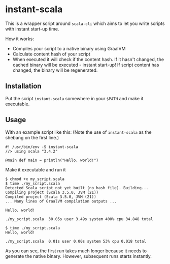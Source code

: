 # instant-scala
This is a wrapper script around `scala-cli` which aims to let you write scripts with instant start-up time.

How it works:

- Compiles your script to a native binary using GraalVM
- Calculate content hash of your script
- When executed it will check if the content hash. If it hasn't changed, the cached binary will be executed - instant start-up!
  If script content has changed, the binary will be regenerated.

## Installation

Put the script `instant-scala` somewhere in your `$PATH` and make it executable.

## Usage

With an example script like this:
(Note the use of `instant-scala` as the shebang on the first line.)
```
#! /usr/bin/env -S instant-scala
//> using scala "3.4.2"

@main def main = println("Hello, world!")
```

Make it executable and run it

```
$ chmod +x my_script.scala
$ time ./my_script.scala
Detected Scala script not yet built (no hash file). Building...
Compiling project (Scala 3.5.0, JVM (21))
Compiled project (Scala 3.5.0, JVM (21))
... Many lines of GraalVM compilation outputs ...

Hello, world!

./my_script.scala  30.05s user 3.49s system 400% cpu 34.848 total

$ time ./my_script.scala
Hello, world!

./my_script.scala  0.01s user 0.00s system 53% cpu 0.018 total
```

As you can see, the first run takes much longer because it needs to generate the native binary.
However, subsequent runs starts instantly.